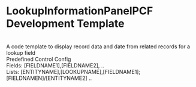 # LookupInformationPanelPCF Development Template
<br/>
A code template to display record data and date from related records for a lookup field
<br/>
Predefined Control Config
<br/>
Fields: [FIELDNAME1],[FIELDNAME2], ..
<br/>
Lists: [ENTITYNAME],[LOOKUPNAME],[FIELDNAME1];[FIELDNAMEN]/[ENTITYNAME2] ..
<br/>



